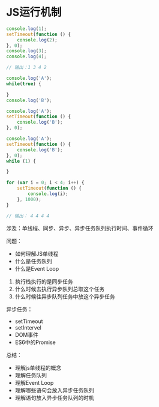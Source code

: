 # JS运行机制


```js
console.log(1);
setTimeout(function () {
    console.log(2);
}, 0);
console.log(3);
console.log(4);

// 输出：1 3 4 2
```

```js
console.log('A');
while(true) {

}
console.log('B');
```


```js
console.log('A');
setTimeout(function () {
    console.log('B');
}, 0);
```

```js
console.log('A');
setTimeout(function () {
    console.log('B');
}, 0);
while (1) {

}
```

```js
for (var i = 0; i < 4; i++) {
    setTimeout(function () {
        console.log(i);
    }, 1000);
}

// 输出： 4 4 4 4
```


涉及：单线程、同步、异步、异步任务队列执行时间、事件循环


问题：
- 如何理解JS单线程
- 什么是任务队列
- 什么是Event Loop


1. 执行栈执行的是同步任务
2. 什么时候去执行异步队列总取这个任务
3. 什么时候往异步队列任务中放这个异步任务


异步任务：
- setTimeout
- setIntervel
- DOM事件
- ES6中的Promise


总结：
- 理解js单线程的概念
- 理解任务队列
- 理解Event Loop
- 理解哪些语句会放入异步任务队列
- 理解语句放入异步任务队列的时机



